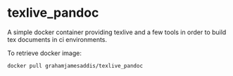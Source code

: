 # texlive_pandoc
A simple docker container providing texlive and a few tools in order to build
tex documents in ci environments.

To retrieve docker image:
```
docker pull grahamjamesaddis/texlive_pandoc
```
